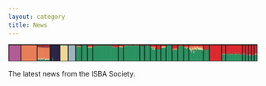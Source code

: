 ```yaml
---
layout: category
title: News
---
```

![Admixture](/assets/images/admixture.png)

The latest news from the ISBA Society.
